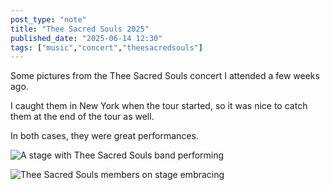 ```yaml
---
post_type: "note" 
title: "Thee Sacred Souls 2025"
published_date: "2025-06-14 12:30"
tags: ["music","concert","theesacredsouls"]
---
```


Some pictures from the Thee Sacred Souls concert I attended a few weeks ago.

I caught them in New York when the tour started, so it was nice to catch them at the end of the tour as well. 

In both cases, they were great performances. 

![A stage with Thee Sacred Souls band performing](/images/feed/thee-sacred-souls-2025-1.jpg)

![Thee Sacred Souls members on stage embracing](/images/feed/thee-sacred-souls-2025-2.jpg)